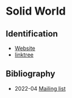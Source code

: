 # Solid World

## Identification

- [Website](https://www.solid.world/)
- [linktree](https://linktr.ee/solidworlddao)

## Bibliography

- 2022-04 [Mailing list](https://mailchi.mp/solid.world/solid-world-dao-april-update-11815275?e=[UNIQID])